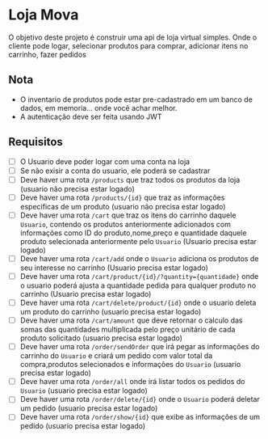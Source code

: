 # Loja Mova
O objetivo deste projeto é construir uma api de loja virtual simples. Onde o cliente pode logar, selecionar produtos para comprar, adicionar itens no carrinho, fazer pedidos

## **Nota**
- O inventario de produtos pode estar pre-cadastrado em um banco de dados, em memoria... onde você achar melhor.
- A autenticação deve ser feita usando JWT

## **Requisitos**
- [ ] O Usuario deve poder logar com uma conta na loja
- [ ] Se não exisir a conta do usuario, ele poderá se cadastrar
- [ ] Deve haver uma rota `/products` que traz todos os produtos da loja (usuario não precisa estar logado)
- [ ] Deve haver uma rota `/products/{id}` que traz as informações especificas de um produto (usuario não precisa estar logado)
- [ ] Deve haver uma rota `/cart` que traz os itens do carrinho daquele `Usuario`, contendo os produtos anteriormente adicionados com informações como ID do produto,nome,preço e quantidade daquele produto selecionada anteriormente pelo `Usuario` (Usuario precisa estar logado)
- [ ] Deve haver uma rota `/cart/add` onde o `Usuario` adiciona os produtos de seu interesse no carrinho (Usuario precisa estar logado)
- [ ] Deve haver uma rota `/cart/product/{id}/?quantity={quantidade}` onde o usuario poderá ajusta a quantidade pedida para qualquer produto no carrinho (Usuario precisa estar logado)
- [ ] Deve haver uma rota `/cart/delete/product/{id}` onde o usuario deleta um produto do carrinho (usuario precisa estar logado)
- [ ] Deve haver uma rota `/cart/amount` que deve retornar o calculo das somas das quantidades multiplicada pelo preço unitário de cada produto solicitado (usuario precisa estar logado)
- [ ] Deve haver uma rota `/order/sendOrder` que irá pegar as informações do carrinho do `Usuario` e criará um pedido com valor total da compra,produtos selecionados e informações do `Usuario` (usuario precisa estar logado)
- [ ] Deve haver uma rota `/order/all` onde irá listar todos os pedidos do `Usuario` (usuario precisa estar logado)
- [ ] Deve haver uma rota `/order/delete/{id}` onde o `Usuario` poderá deletar um pedido (usuario precisa estar logado)
- [ ] Deve haver uma rota `/order/show/{id}` que exibe as informações de um pedido (usuario precisa estar logado)
